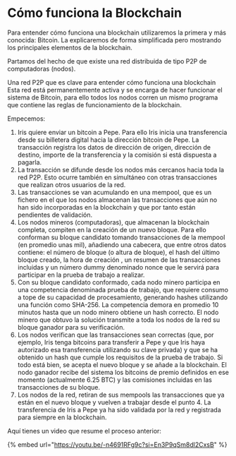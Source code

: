# Cómo funciona la Blockchain

Para entender cómo funciona una blockchain utilizaremos la primera y más conocida: Bitcoin. La explicaremos de forma simplificada pero mostrando los principales elementos de la blockchain.

Partamos del hecho de que existe una red distribuida de tipo P2P de computadoras (nodos).

Una red P2P que es clave para entender cómo funciona una blockchain Esta red está permanentemente activa y se encarga de hacer funcionar el sistema de Bitcoin, para ello todos los nodos corren un mismo programa que contiene las reglas de funcionamiento de la blockchain.

Empecemos:

1. Iris quiere enviar un bitcoin a Pepe. Para ello Iris inicia una transferencia desde su billetera digital hacia la dirección bitcoin de Pepe. La transacción registra los datos de dirección de origen, dirección de destino, importe de la transferencia y la comisión si está dispuesta a pagarla.
2. La transacción se difunde desde los nodos más cercanos hacia toda la red P2P. Esto ocurre también en simultáneo con otras transacciones que realizan otros usuarios de la red.
3. Las transacciones se van acumulando en una mempool, que es un fichero en el que los nodos almacenan las transacciones que aún no han sido incorporadas en la blockchain y que por tanto están pendientes de validación.
4. Los nodos mineros (computadoras), que almacenan la blockchain completa, compiten en la creación de un nuevo bloque. Para ello conforman su bloque candidato tomando transacciones de la mempool (en promedio unas mil), añadiendo una cabecera, que entre otros datos contiene: el número de bloque (o altura de bloque), el hash del último bloque creado, la hora de creación , un resumen de las transacciones incluidas y un número dummy denominado nonce que le servirá para participar en la prueba de trabajo a realizar.
5. Con su bloque candidato conformado, cada nodo minero participa en una competencia denominada prueba de trabajo, que requiere consumo a tope de su capacidad de procesamiento, generando hashes utilizando una función como SHA-256. La competencia demora en promedio 10 minutos hasta que un nodo minero obtiene un hash correcto. El nodo minero que obtuvo la solución transmite a toda los nodos de la red su bloque ganador para su verificación.
6. Los nodos verifican que las transacciones sean correctas (que, por ejemplo, Iris tenga bitcoins para transferir a Pepe y que Iris haya autorizado esa transferencia utilizando su clave privada) y que se ha obtenido un hash que cumple los requisitos de la prueba de trabajo. Si todo está bien, se acepta el nuevo bloque y se añade a la blockchain. El nodo ganador recibe del sistema los bitcoins de premio definidos en ese momento (actualmente 6.25 BTC) y las comisiones incluidas en las transacciones de su bloque.
7. Los nodos de la red, retiran de sus mempools las transacciones que ya están en el nuevo bloque y vuelven a trabajar desde el punto 4. La transferencia de Iris a Pepe ya ha sido validada por la red y registrada para siempre en la blockchain.

Aquí tienes un video que resume el proceso anterior:

{% embed url="https://youtu.be/-n4691RFg9c?si=En3P9qSm8dl2CxsB" %}
